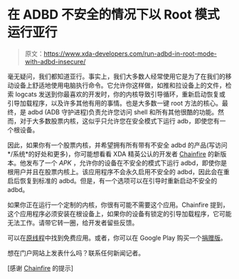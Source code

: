 # 在 ADBD 不安全的情况下以 Root 模式运行亚行

> 原文：<https://www.xda-developers.com/run-adbd-in-root-mode-with-adbd-insecure/>

毫无疑问，我们都知道亚行。事实上，我们大多数人经常使用它是为了在我们的移动设备上舒适地使用电脑执行命令。它允许你这样做，如推和拉设备上的文件，检索 logcats 发送到你最喜欢的开发时，你的内核导致引导循环，重新启动恢复或引导加载程序，以及许多其他有用的事情。也是大多数一键 root 方法的核心。最终，是 adbd (ADB 守护进程)负责允许您访问 shell 和所有其他很酷的功能。然而，对于大多数股票内核，这似乎只允许您在安全模式下运行 adb，即使您有一个根设备。

因此，如果你有一个股票内核，并希望拥有所有带有不安全 adbd 的产品(写访问*/系统*的好处和更多)，你可能想看看 XDA 精英公认的开发者 [Chainfire](http://forum.xda-developers.com/member.php?u=631273) 的新版本。他发布了一个 *APK* ，允许你的设备在不安全的模式下运行 adbd，即使你是根用户并且在股票内核上。该应用程序不会永久启用不安全的 adbd，因此会在重启后恢复到标准的 adbd。但是，有一个选项可以在引导时重新启动不安全的 adbd。

如果你正在运行一个定制的内核，你很有可能不需要这个应用。Chainfire 提到，这个应用程序必须安装在根设备上，如果你的设备有锁定的引导加载程序，它可能无法工作。请带它转一圈，给开发者留些反馈。

可以在[原线程](http://forum.xda-developers.com/showthread.php?t=1687590)中找到免费应用。或者，你可以在 Google Play 购买一个[捐赠版](https://play.google.com/store/apps/details?id=eu.chainfire.adbd)。

想在门户网站上发表什么吗？联系任何新闻记者。

[感谢 [Chainfire](http://forum.xda-developers.com/member.php?u=631273) 的提示]